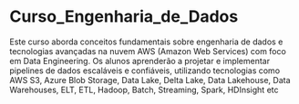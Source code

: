 # Curso_Engenharia_de_Dados

Este curso aborda conceitos fundamentais sobre engenharia de dados e tecnologias avançadas na nuvem AWS (Amazon Web Services) com foco em Data Engineering. Os alunos aprenderão a projetar e implementar pipelines de dados escaláveis e confiáveis, utilizando tecnologias como AWS S3, Azure Blob Storage, Data Lake, Delta Lake, Data Lakehouse, Data Warehouses, ELT, ETL, Hadoop, Batch, Streaming, Spark, HDInsight etc
